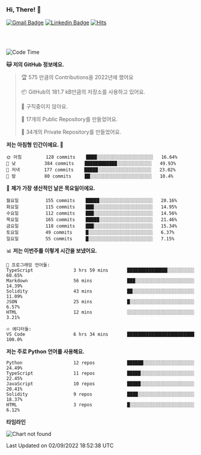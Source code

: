 ### Hi, There! 👋


[![Gmail Badge](https://img.shields.io/badge/-725psh@gmail.com-c14438?style=flat&logo=Gmail&logoColor=white&link=mailto:725psh@gmail.com)](mailto:725psh@gmail.com) 
[![Linkedin Badge](https://img.shields.io/badge/-soohanpark-0072b1?style=flat&logo=Linkedin&logoColor=white&link=https://www.linkedin.com/in/soohanpark/)](https://www.linkedin.com/in/soohanpark/) 
[![Hits](https://hits.seeyoufarm.com/api/count/incr/badge.svg?url=https%3A%2F%2Fgithub.com%2FSoohan-Park&count_bg=%23000000&title_bg=%23828282&icon=gradle.svg&icon_color=%23FFFFFF&title=Visited&edge_flat=false)](https://hits.seeyoufarm.com)  

<br />
<br />

<!--START_SECTION:waka-->
![Code Time](http://img.shields.io/badge/Code%20Time-243%20hrs%204%20mins-blue)

**🐱 저의 GitHub 정보에요.** 

> 🏆 575 만큼의 Contributions을 2022년에 했어요
 > 
> 📦 GitHub의 181.7 kB만큼의 저장소를 사용하고 있어요. 
 > 
> 🚫 구직중이지 않아요.
 > 
> 📜 17개의 Public Repository를 만들었어요. 
 > 
> 🔑 34개의 Private Repository를 만들었어요.  
 > 
**저는 아침형 인간이에요. 🐤** 

```text
🌞 아침         128 commits    ████░░░░░░░░░░░░░░░░░░░░░   16.64% 
🌆 낮　         384 commits    ████████████░░░░░░░░░░░░░   49.93% 
🌃 저녁         177 commits    █████░░░░░░░░░░░░░░░░░░░░   23.02% 
🌙 밤　         80 commits     ██░░░░░░░░░░░░░░░░░░░░░░░   10.4%

```
📅 **제가 가장 생산적인 날은 목요일이에요.** 

```text
월요일          155 commits    █████░░░░░░░░░░░░░░░░░░░░   20.16% 
화요일          115 commits    ███░░░░░░░░░░░░░░░░░░░░░░   14.95% 
수요일          112 commits    ███░░░░░░░░░░░░░░░░░░░░░░   14.56% 
목요일          165 commits    █████░░░░░░░░░░░░░░░░░░░░   21.46% 
금요일          118 commits    ███░░░░░░░░░░░░░░░░░░░░░░   15.34% 
토요일          49 commits     █░░░░░░░░░░░░░░░░░░░░░░░░   6.37% 
일요일          55 commits     █░░░░░░░░░░░░░░░░░░░░░░░░   7.15%

```


📊 **저는 이번주를 이렇게 시간을 보냈어요.** 

```text
💬 프로그래밍 언어들: 
TypeScript               3 hrs 59 mins       ███████████████░░░░░░░░░░   60.65% 
Markdown                 56 mins             ███░░░░░░░░░░░░░░░░░░░░░░   14.39% 
Solidity                 43 mins             ██░░░░░░░░░░░░░░░░░░░░░░░   11.09% 
JSON                     25 mins             █░░░░░░░░░░░░░░░░░░░░░░░░   6.57% 
HTML                     12 mins             ░░░░░░░░░░░░░░░░░░░░░░░░░   3.21%

🔥 에디터들: 
VS Code                  6 hrs 34 mins       █████████████████████████   100.0%

```

**저는 주로 Python 언어를 사용해요.** 

```text
Python                   12 repos            ██████░░░░░░░░░░░░░░░░░░░   24.49% 
TypeScript               11 repos            █████░░░░░░░░░░░░░░░░░░░░   22.45% 
JavaScript               10 repos            █████░░░░░░░░░░░░░░░░░░░░   20.41% 
Solidity                 9 repos             ████░░░░░░░░░░░░░░░░░░░░░   18.37% 
HTML                     3 repos             █░░░░░░░░░░░░░░░░░░░░░░░░   6.12%

```


**타임라인**

![Chart not found](https://raw.githubusercontent.com/Soohan-Park/Soohan-Park/master/charts/bar_graph.png) 


 Last Updated on 02/09/2022 18:52:38 UTC
<!--END_SECTION:waka-->
